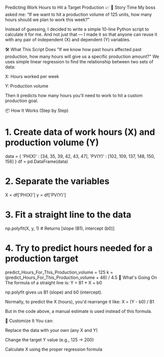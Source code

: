 Predicting Work Hours to Hit a Target Production 📈
💼 Story Time
My boss asked me:
“If we want to hit a production volume of 125 units, how many hours should we plan to work this week?”

Instead of guessing, I decided to write a simple 10-line Python script to calculate it for me.
And not just that — I made it so that anyone can reuse it with any pair of independent (X) and dependent (Y) variables.

🛠 What This Script Does
"If we know how past hours affected past production, how many hours will give us a specific production amount?"
We uses simple linear regression to find the relationship between two sets of data:

X: Hours worked per week

Y: Production volume

Then it predicts how many hours you'll need to work to hit a custom production goal.

📦 How It Works (Step by Step)

# 1. Create data of work hours (X) and production volume (Y)
data = {
    'PH(X)' : [34, 35, 39, 42, 43, 47],
    'PV(Y)' : [102, 109, 137, 148, 150, 158]
}
df = pd.DataFrame(data)

# 2. Separate the variables
X = df['PH(X)']
y = df['PV(Y)']

# 3. Fit a straight line to the data
np.polyfit(X, y, 1)  # Returns [slope (B1), intercept (b0)]

# 4. Try to predict hours needed for a production target
predict_Hours_For_This_Production_volume = 125
k = (predict_Hours_For_This_Production_volume + 46) / 4.5
🧠 What's Going On
The formula of a straight line is:
Y = B1 * X + b0

np.polyfit gives us B1 (slope) and b0 (intercept).

Normally, to predict the X (hours), you'd rearrange it like:
X = (Y - b0) / B1

But in the code above, a manual estimate is used instead of this formula.

🔧 Customize It
You can:

Replace the data with your own (any X and Y)

Change the target Y value (e.g., 125 → 200)

Calculate X using the proper regression formula


